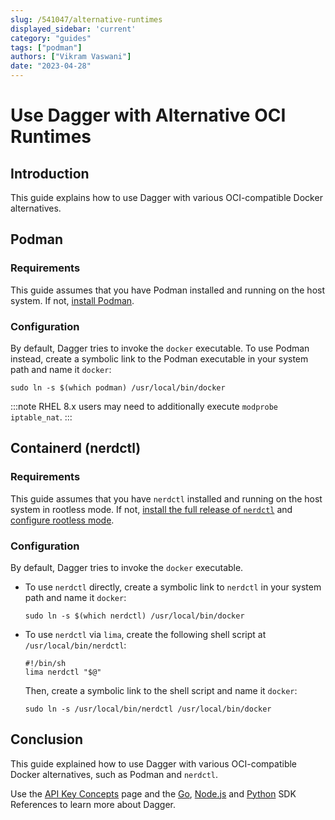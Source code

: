```yaml
---
slug: /541047/alternative-runtimes
displayed_sidebar: 'current'
category: "guides"
tags: ["podman"]
authors: ["Vikram Vaswani"]
date: "2023-04-28"
---
```


# Use Dagger with Alternative OCI Runtimes

## Introduction

This guide explains how to use Dagger with various OCI-compatible Docker alternatives.

## Podman

### Requirements

This guide assumes that you have Podman installed and running on the host system. If not, [install Podman](https://podman.io/getting-started/installation).

### Configuration

By default, Dagger tries to invoke the `docker` executable. To use Podman instead, create a symbolic link to the Podman executable in your system path and name it `docker`:

```shell
sudo ln -s $(which podman) /usr/local/bin/docker
```

:::note
RHEL 8.x users may need to additionally execute `modprobe iptable_nat`.
:::

## Containerd (nerdctl)

### Requirements

This guide assumes that you have `nerdctl` installed and running on the host system in rootless mode. If not, [install the full release of `nerdctl`](https://github.com/containerd/nerdctl/releases) and [configure rootless mode](https://github.com/containerd/nerdctl/blob/main/docs/rootless.md).

### Configuration

By default, Dagger tries to invoke the `docker` executable.

- To use `nerdctl` directly, create a symbolic link to `nerdctl` in your system path and name it `docker`:

  ```shell
  sudo ln -s $(which nerdctl) /usr/local/bin/docker
  ```

- To use `nerdctl` via `lima`, create the following shell script at `/usr/local/bin/nerdctl`:

    ```shell
    #!/bin/sh
    lima nerdctl "$@"
    ```
  Then, create a symbolic link to the shell script and name it `docker`:

  ```shell
  sudo ln -s /usr/local/bin/nerdctl /usr/local/bin/docker
  ```

## Conclusion

This guide explained how to use Dagger with various OCI-compatible Docker alternatives, such as Podman and `nerdctl`.

Use the [API Key Concepts](../api/975146-concepts.mdx) page and the [Go](https://pkg.go.dev/dagger.io/dagger), [Node.js](../sdk/nodejs/reference/modules.md) and [Python](https://dagger-io.readthedocs.org/) SDK References to learn more about Dagger.
